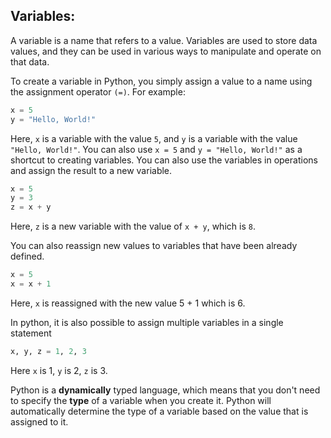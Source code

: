## Variables:
 A variable is a name that refers to a value. Variables are used to store data values, and they can be used in various ways to manipulate and operate on that data.
 
To create a variable in Python, you simply assign a value to a name using the assignment operator `(=)`. For example:
```python
x = 5
y = "Hello, World!"
```
Here, `x` is a variable with the value `5`, and `y` is a variable with the value `"Hello, World!"`. You can also use `x = 5` and `y = "Hello, World!"` as a shortcut to creating variables.
You can also use the variables in operations and assign the result to a new variable.
```python
x = 5
y = 3
z = x + y
```
Here, `z` is a new variable with the value of `x + y`, which is `8`.

You can also reassign new values to variables that have been already defined.
```python
x = 5
x = x + 1
```
Here, `x` is reassigned with the new value 5 + 1 which is 6.

In python, it is also possible to assign multiple variables in a single statement
```python
x, y, z = 1, 2, 3
```
Here `x` is 1, `y` is 2, `z` is 3.

Python is a **dynamically** typed language, which means that you don't need to specify the **type** of a variable when you create it. Python will automatically determine the type of a variable based on the value that is assigned to it.